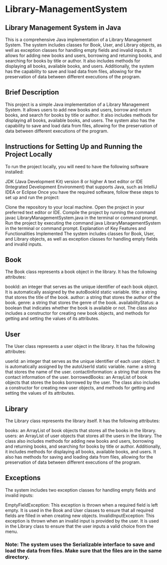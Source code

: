 # Library-ManagementSystem


## Library Management System in Java
This is a comprehensive Java implementation of a Library Management System. The system includes classes for Book, User, and Library objects, as well as exception classes for handling empty fields and invalid inputs. It allows for adding new books and users, borrowing and returning books, and searching for books by title or author. It also includes methods for displaying all books, available books, and users. Additionally, the system has the capability to save and load data from files, allowing for the preservation of data between different executions of the program.

## Brief Description
This project is a simple Java implementation of a Library Management System. It allows users to add new books and users, borrow and return books, and search for books by title or author. It also includes methods for displaying all books, available books, and users. The system also has the capability to save and load data from files, allowing for the preservation of data between different executions of the program.

## Instructions for Setting Up and Running the Project Locally
To run the project locally, you will need to have the following software installed:

JDK (Java Development Kit) version 8 or higher
A text editor or IDE (Integrated Development Environment) that supports Java, such as IntelliJ IDEA or Eclipse
Once you have the required software, follow these steps to set up and run the project:

Clone the repository to your local machine.
Open the project in your preferred text editor or IDE.
Compile the project by running the command javac LibraryManagementSystem.java in the terminal or command prompt.
Run the project by executing the command java LibraryManagementSystem in the terminal or command prompt.
Explanation of Key Features and Functionalities Implemented
The system includes classes for Book, User, and Library objects, as well as exception classes for handling empty fields and invalid inputs.

## Book
The Book class represents a book object in the library. It has the following attributes:

bookId: an integer that serves as the unique identifier of each book object. It is automatically assigned by the autoBookId static variable.
title: a string that stores the title of the book.
author: a string that stores the author of the book.
genre: a string that stores the genre of the book.
availabilityStatus: a boolean that indicates whether the book is available or not.
The class also includes a constructor for creating new book objects, and methods for getting and setting the values of its attributes.

## User
The User class represents a user object in the library. It has the following attributes:

userId: an integer that serves as the unique identifier of each user object. It is automatically assigned by the autoUserId static variable.
name: a string that stores the name of the user.
contactInformation: a string that stores the contact information of the user.
borrowedBooks: an ArrayList of book objects that stores the books borrowed by the user.
The class also includes a constructor for creating new user objects, and methods for getting and setting the values of its attributes.

## Library
The Library class represents the library itself. It has the following attributes:

books: an ArrayList of book objects that stores all the books in the library.
users: an ArrayList of user objects that stores all the users in the library.
The class also includes methods for adding new books and users, borrowing and returning books, and searching for books by title or author. Additionally, it includes methods for displaying all books, available books, and users. It also has methods for saving and loading data from files, allowing for the preservation of data between different executions of the program.

## Exceptions
The system includes two exception classes for handling empty fields and invalid inputs:

EmptyFieldException: This exception is thrown when a required field is left empty. It is used in the Book and User classes to ensure that all required fields are filled in when creating new objects.
InvalidInputException: This exception is thrown when an invalid input is provided by the user. It is used in the Library class to ensure that the user inputs a valid choice from the menu.

### Note: The system uses the Serializable interface to save and load the data from files. Make sure that the files are in the same directory.
